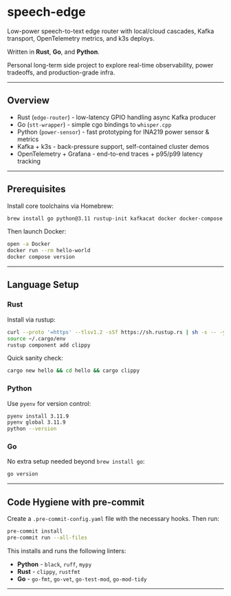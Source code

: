 # speech-edge

Low-power speech-to-text edge router with local/cloud cascades,
 Kafka transport, OpenTelemetry metrics, and k3s deploys.

Written in **Rust**, **Go**, and **Python**.

Personal long-term side project to explore real-time observability,
power tradeoffs, and production-grade infra.

---

## Overview

- Rust (`edge-router`) - low-latency GPIO handling async Kafka producer
- Go (`stt-wrapper`) - simple cgo bindings to `whisper.cpp`
- Python (`power-sensor`) - fast prototyping for INA219 power sensor & metrics
- Kafka + k3s - back-pressure support, self-contained cluster demos
- OpenTelemetry + Grafana - end-to-end traces + p95/p99 latency tracking

---

## Prerequisites

Install core toolchains via Homebrew:

```bash
brew install go python@3.11 rustup-init kafkacat docker docker-compose
```

Then launch Docker:

```bash
open -a Docker
docker run --rm hello-world
docker compose version
```

---

## Language Setup

### Rust

Install via rustup:

```bash
curl --proto '=https' --tlsv1.2 -sSf https://sh.rustup.rs | sh -s -- -y
source ~/.cargo/env
rustup component add clippy
```

Quick sanity check:

```bash
cargo new hello && cd hello && cargo clippy
```

### Python

Use `pyenv` for version control:

```bash
pyenv install 3.11.9
pyenv global 3.11.9
python --version
```

### Go

No extra setup needed beyond `brew install go`:

```bash
go version
```

---

## Code Hygiene with pre-commit

Create a `.pre-commit-config.yaml` file with the necessary hooks.
Then run:

```bash
pre-commit install
pre-commit run --all-files
```

This installs and runs the following linters:

- **Python** - `black`, `ruff`, `mypy`
- **Rust** - `clippy`, `rustfmt`
- **Go** - `go-fmt`, `go-vet`, `go-test-mod`, `go-mod-tidy`

---
